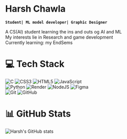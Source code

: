 # Harsh Chawla
**`Student| ML model developer| Graphic Designer`**

A CS(AI) student learning the ins and outs og AI and ML<br>My interests lie in Research and game development<br>Currently learning: my EndSems<br>

# 💻 Tech Stack
![C](https://img.shields.io/badge/c-%2300599C.svg?style=flat-square&logo=c&logoColor=white) ![CSS3](https://img.shields.io/badge/css3-%231572B6.svg?style=flat-square&logo=css3&logoColor=white) ![HTML5](https://img.shields.io/badge/html5-%23E34F26.svg?style=flat-square&logo=html5&logoColor=white) ![JavaScript](https://img.shields.io/badge/javascript-%23323330.svg?style=flat-square&logo=javascript&logoColor=%23F7DF1E) <br/> ![Python](https://img.shields.io/badge/python-3670A0?style=flat-square&logo=python&logoColor=ffdd54) ![Render](https://img.shields.io/badge/Render-%46E3B7.svg?style=flat-square&logo=render&logoColor=white) ![NodeJS](https://img.shields.io/badge/node.js-6DA55F?style=flat-square&logo=node.js&logoColor=white) ![Figma](https://img.shields.io/badge/figma-%23F24E1E.svg?style=flat-square&logo=figma&logoColor=white) <br/> ![Git](https://img.shields.io/badge/git-%23F05033.svg?style=flat-square&logo=git&logoColor=white) ![GitHub](https://img.shields.io/badge/github-%23121011.svg?style=flat-square&logo=github&logoColor=white)

# 📊 GitHub Stats
![Harsh's GitHub stats](https://github-readme-stats.vercel.app/api?username=ASHBORN099&show_icons=true&theme=tokyonight)



